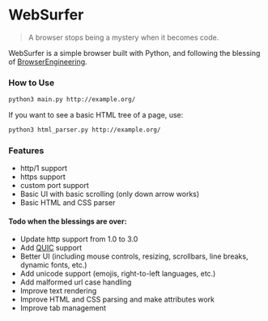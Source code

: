# WebSurfer
> A browser stops being a mystery when it becomes code.

WebSurfer is a simple browser built with Python, and following the blessing of [BrowserEngineering](https://browser.engineering).

### How to Use

```sh
python3 main.py http://example.org/
```

If you want to see a basic HTML tree of a page, use:

```sh
python3 html_parser.py http://example.org/
```

### Features
- http/1 support
- https support
- custom port support
- Basic UI with basic scrolling (only down arrow works)
- Basic HTML and CSS parser

#### Todo when the blessings are over:
- Update http support from 1.0 to 3.0
- Add [QUIC](https://en.wikipedia.org/wiki/QUIC) support
- Better UI (including mouse controls, resizing, scrollbars, line breaks, dynamic fonts, etc.)
- Add unicode support (emojis, right-to-left languages, etc.)
- Add malformed url case handling
- Improve text rendering
- Improve HTML and CSS parsing and make attributes work
- Improve tab management
